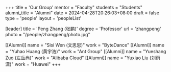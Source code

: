 +++
title = 'Our Group'
mentor = "Faculty"
students = "Students"
alumni_title = "Alumni"
date = 2024-04-28T20:26:03+08:00
draft = false
type = 'people'
layout = 'peopleList'

[leader]
  title = 'Peng Zhang (张鹏)'
  degree = 'Professor'
  url = 'zhangpeng'
  photo = "/people/zhangpeng/photo.jpg"

[[Alumni]]
  name = "Sisi Wen (文思思)"
  work = "ByteDance"
[[Alumni]]
  name = "Yuhao Huang (黄宇浩)"
  work = "Ant Group"
[[Alumni]]
  name = "Yueshang Zuo (左岳尚)"
  work = "Alibaba Cloud"
[[Alumni]]
  name = "Yuxiao Liu (刘雨潇)"
  work = "Huawei"
+++

